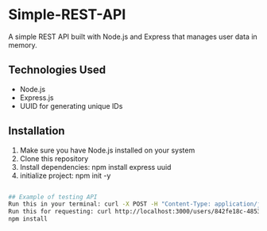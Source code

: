 # Simple-REST-API


A simple REST API built with Node.js and Express that manages user data in memory.

## Technologies Used

- Node.js
- Express.js
- UUID for generating unique IDs

## Installation

1. Make sure you have Node.js installed on your system
2. Clone this repository
3. Install dependencies: npm install express uuid
4. initialize project: npm init -y
```bash

## Example of testing API
Run this in your terminal: curl -X POST -H "Content-Type: application/json" -d "{\"name\":\"John Doe\",\"email\":\"john@example.com\"}" http://localhost:3000/users
Run this for requesting: curl http://localhost:3000/users/842fe18c-4853-4b68-87d6-8cc6a8cd75cd
npm install
